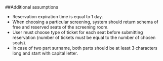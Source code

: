 ##Additional assumptions
* Reservation expiration time is equal to 1 day.
* When choosing a particular screening, system should return schema of free and reserved seats of the screening room.
* User must choose type of ticket for each seat before submitting reservation (number of tickets must be equal to the number of chosen seats).
* In case of two part surname, both parts should be at least 3 characters long and start with capital letter.